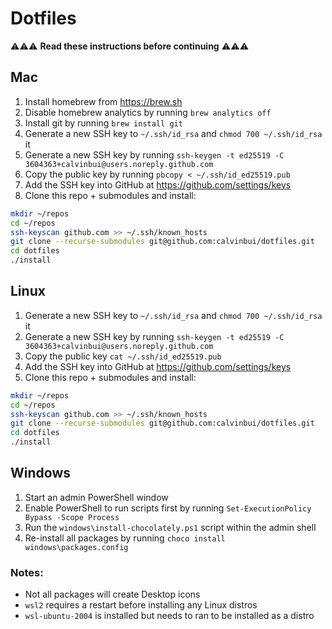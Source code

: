 # Dotfiles

⚠️⚠️⚠️ **Read these instructions before continuing** ⚠️⚠️⚠️

## Mac

1. Install homebrew from https://brew.sh
1. Disable homebrew analytics by running `brew analytics off`
1. Install git by running `brew install git`
1. Generate a new SSH key to `~/.ssh/id_rsa` and `chmod 700 ~/.ssh/id_rsa` it
1. Generate a new SSH key by running `ssh-keygen -t ed25519 -C 3604363+calvinbui@users.noreply.github.com`
1. Copy the public key by running `pbcopy < ~/.ssh/id_ed25519.pub`
1. Add the SSH key into GitHub at https://github.com/settings/keys
1. Clone this repo + submodules and install:

```bash
mkdir ~/repos
cd ~/repos
ssh-keyscan github.com >> ~/.ssh/known_hosts
git clone --recurse-submodules git@github.com:calvinbui/dotfiles.git
cd dotfiles
./install
```

## Linux

1. Generate a new SSH key to `~/.ssh/id_rsa` and `chmod 700 ~/.ssh/id_rsa` it
1. Generate a new SSH key by running `ssh-keygen -t ed25519 -C 3604363+calvinbui@users.noreply.github.com`
1. Copy the public key `cat ~/.ssh/id_ed25519.pub`
1. Add the SSH key into GitHub at https://github.com/settings/keys
1. Clone this repo + submodules and install:

```bash
mkdir ~/repos
cd ~/repos
ssh-keyscan github.com >> ~/.ssh/known_hosts
git clone --recurse-submodules git@github.com:calvinbui/dotfiles.git
cd dotfiles
./install
```

## Windows

1. Start an admin PowerShell window
1. Enable PowerShell to run scripts first by running `Set-ExecutionPolicy Bypass -Scope Process`
1. Run the `windows\install-chocolately.ps1` script within the admin shell
1. Re-install all packages by running `choco install windows\packages.config`


### Notes:
  - Not all packages will create Desktop icons
  - `wsl2` requires a restart before installing any Linux distros
  - `wsl-ubuntu-2004` is installed but needs to ran to be installed as a distro
